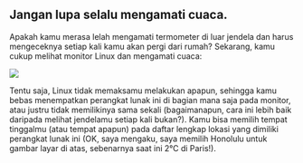 



<h2>Jangan lupa selalu mengamati cuaca.</h2>

Apakah kamu merasa lelah mengamati termometer di luar jendela dan harus mengeceknya setiap kali kamu akan pergi dari rumah? Sekarang, kamu cukup melihat monitor Linux dan mengamati cuaca:

<img src="Images/weather.png" />

Tentu saja, Linux tidak memaksamu melakukan apapun, sehingga kamu bebas menempatkan perangkat lunak ini di bagian mana saja pada monitor, atau justru tidak memilikinya sama sekali (bagaimanapun, cara ini lebih baik daripada melihat jendelamu setiap kali bukan?). Kamu bisa memilih tempat tinggalmu (atau tempat apapun) pada daftar lengkap lokasi yang dimiliki perangkat lunak ini (OK, saya mengaku, saya memilih Honolulu untuk gambar layar di atas, sebenarnya saat ini 2°C di Paris!).




